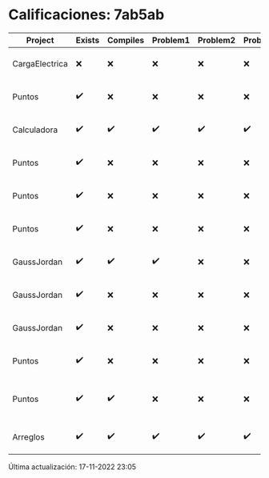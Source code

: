 # Calificaciones: 7ab5ab
|Project|Exists|Compiles|Problem1|Problem2|Problem3|Extra|CommitHash|CommitDate|CheckDate|Comments|DueDate|Grade|
|-|-|-|-|-|-|-|-|-|-|-|-|-|
|CargaElectrica|❌|❌|❌|❌|❌|❌|NA|NA|17-11-2022 23:05:05|No se encontró el archivo en PracticasCompuI/CargaElectrica/CargaElectrica.cpp|23-11-2022 21:00:00|5|
|Puntos|✔️|❌|❌|❌|❌|❌|eb80bf8f4cfc8b2889ba13e3de29f3c688785fc4|31-10-2022 18:49:25|02-11-2022 20:00:26|Tu código no compila|05-11-2020 21:00:00|5.0|
|Calculadora|✔️|✔️|✔️|✔️|✔️|✔️|0819b131d20e85ab0c7e7205b2fb1cc60a249373|27-09-2022 22:41:46|28-09-2022 15:55:43|¡Excelente trabajo!|28-09-2022 21:00:00|10.0|
|Puntos|✔️|❌|❌|❌|❌|❌|0e8896cda82687012c09c71aa66a547ee72da608|16-11-2022 20:15:20|16-11-2022 20:39:59|Tu código no compila|13-11-2022 21:00:00|5.0|
|Puntos|✔️|❌|❌|❌|❌|❌|b97b909d82e23f6e2421c8680c7a67839557c81f|16-11-2022 11:07:43|16-11-2022 11:52:14|Tu código no compila|13-11-2022 21:00:00|5.0|
|Puntos|✔️|❌|❌|❌|❌|❌|1f89dc0c1be85cecf4434d5f3b7755bf170063dc|13-11-2022 20:22:50|14-11-2022 10:18:04|Tu código no compila|13-11-2022 21:00:00|5.0|
|GaussJordan|✔️|✔️|✔️|❌|❌|✔️|4feb7ea6c602bfeebba3f3cfaa68c9fb523db8f1|12-10-2022 22:29:50|12-10-2022 23:27:13|No aplica correctamente el método de Gauss-Jordan-No avisa al usuario que el sistema no tiene solución|19-10-2022 21:00:00|8.666666666666666|
|GaussJordan|✔️|❌|❌|❌|❌|❌|3ec2cfe07996a35add9ea5b3f0bdb27bdff99038|12-10-2022 20:30:01|12-10-2022 21:18:48|Tu código no compila|12-10-2022 21:00:00|5.0|
|GaussJordan|✔️|❌|❌|❌|❌|❌|3184c3fe2d1fd1041b17811ff01c955e822d6d60|12-10-2022 20:11:56|12-10-2022 20:15:15|Tu código no compila|12-10-2022 21:00:00|5.0|
|Puntos|✔️|❌|❌|❌|❌|❌|4cea2218f3ef239462d3b6cdbc1638e3ca4b0f12|09-11-2022 12:01:44|09-11-2022 13:06:17|Tu código no compila|13-11-2022 21:00:00|5.0|
|Puntos|✔️|✔️|❌|❌|❌|❌|5e9ee16083a9f72b03c692abbeb2894b0789cadc|09-11-2022 10:30:37|09-11-2022 10:52:49|No aplica correctamente la traslación-No aplica correctamente la rotación-No aplica correctamente el escalado-No hace correctamente la rotación con ángulos negativos|05-11-2022 21:00:00|5.0|
|Arreglos|✔️|✔️|✔️|✔️|✔️|✔️|2249c28404d6863e51b78ee596b3eefcaeef6d8f|02-10-2022 18:18:45|02-10-2022 19:02:12|¡Excelente trabajo!|05-10-2020 21:00:00|10.0|

Última actualización: 17-11-2022 23:05